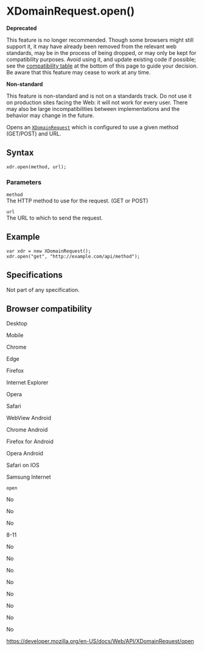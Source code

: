 XDomainRequest.open()
=====================

**Deprecated**

This feature is no longer recommended. Though some browsers might still support it, it may have already been removed from the relevant web standards, may be in the process of being dropped, or may only be kept for compatibility purposes. Avoid using it, and update existing code if possible; see the [compatibility table](#browser_compatibility) at the bottom of this page to guide your decision. Be aware that this feature may cease to work at any time.

**Non-standard**

This feature is non-standard and is not on a standards track. Do not use it on production sites facing the Web: it will not work for every user. There may also be large incompatibilities between implementations and the behavior may change in the future.

Opens an [`XDomainRequest`](../xdomainrequest) which is configured to use a given method (GET/POST) and URL.

Syntax
------

    xdr.open(method, url);

### Parameters

`method`  
The HTTP method to use for the request. (GET or POST)

`url`  
The URL to which to send the request.

Example
-------

    var xdr = new XDomainRequest();
    xdr.open("get", "http://example.com/api/method");

Specifications
--------------

Not part of any specification.

Browser compatibility
---------------------

Desktop

Mobile

Chrome

Edge

Firefox

Internet Explorer

Opera

Safari

WebView Android

Chrome Android

Firefox for Android

Opera Android

Safari on IOS

Samsung Internet

`open`

No

No

No

8-11

No

No

No

No

No

No

No

No

<a href="https://developer.mozilla.org/en-US/docs/Web/API/XDomainRequest/open" class="_attribution-link">https://developer.mozilla.org/en-US/docs/Web/API/XDomainRequest/open</a>
